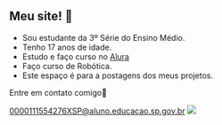 ## Meu site! 👋

- Sou estudante da 3º Série do Ensino Médio.
- Tenho 17 anos de idade.
- Estudo e faço curso no [Alura](https://www.alura.com.br)
- Faço curso de Robótica.
- Este espaço é para a postagens dos meus projetos.

Entre em contato comigo📧

0000111554276XSP@aluno.educacao.sp.gov.br 
![](https://media1.tenor.com/m/yKTJmU_2xZYAAAAd/murtley.gif)
